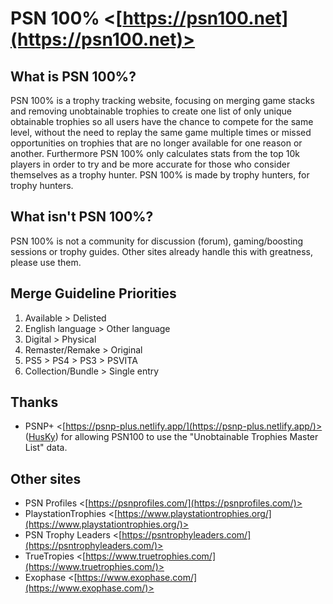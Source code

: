 # PSN 100% <[https://psn100.net](https://psn100.net)>

## What is PSN 100%?
PSN 100% is a trophy tracking website, focusing on merging game stacks and removing unobtainable trophies to create one list of only unique obtainable trophies so all users have the chance to compete for the same level, without the need to replay the same game multiple times or missed opportunities on trophies that are no longer available for one reason or another. Furthermore PSN 100% only calculates stats from the top 10k players in order to try and be more accurate for those who consider themselves as a trophy hunter. PSN 100% is made by trophy hunters, for trophy hunters.

## What isn't PSN 100%?
PSN 100% is not a community for discussion (forum), gaming/boosting sessions or trophy guides. Other sites already handle this with greatness, please use them.

## Merge Guideline Priorities
1. Available > Delisted
2. English language > Other language
3. Digital > Physical
4. Remaster/Remake > Original
5. PS5 > PS4 > PS3 > PSVITA
6. Collection/Bundle > Single entry

## Thanks
- PSNP+ <[https://psnp-plus.netlify.app/](https://psnp-plus.netlify.app/)> ([HusKy](https://forum.psnprofiles.com/profile/229685-husky/)) for allowing PSN100 to use the "Unobtainable Trophies Master List" data.

## Other sites
- PSN Profiles <[https://psnprofiles.com/](https://psnprofiles.com/)>
- PlaystationTrophies <[https://www.playstationtrophies.org/](https://www.playstationtrophies.org/)>
- PSN Trophy Leaders <[https://psntrophyleaders.com/](https://psntrophyleaders.com/)>
- TrueTropies <[https://www.truetrophies.com/](https://www.truetrophies.com/)>
- Exophase <[https://www.exophase.com/](https://www.exophase.com/)>
